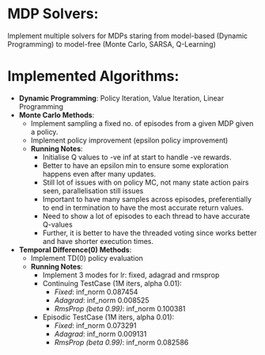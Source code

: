 # MDP Solvers:

Implement multiple solvers for MDPs staring from model-based (Dynamic Programming) to model-free (Monte Carlo, SARSA, Q-Learning)

# Implemented Algorithms:
- **Dynamic Programming**: Policy Iteration, Value Iteration, Linear Programming
- **Monte Carlo Methods**:
    - Implement sampling a fixed no. of episodes from a given MDP given a policy.
    - Implement policy improvement (epsilon policy improvement)
    - **Running Notes**:
        - Initialise Q values to -ve inf at start to handle -ve rewards.
        - Better to have an epsilon min to ensure some exploration happens even after many updates.
        - Still lot of issues with on policy MC, not many state action pairs seen, parallelisation still issues
        - Important to have many samples across episodes, preferentially to end in termination to have the most accurate return values.
        - Need to show a lot of episodes to each thread to have accurate Q-values
        - Further, it is better to have the threaded voting since works better and have shorter execution times.
- **Temporal Difference(0) Methods**:
    - Implement TD(0) policy evaluation
    - **Running Notes**:
        - Implement 3 modes for lr: fixed, adagrad and rmsprop
        - Continuing TestCase (1M iters, alpha 0.01):
            - *Fixed*: inf_norm 0.087454
            - *Adagrad*: inf_norm 0.008525
            - *RmsProp (beta 0.99)*: inf_norm 0.100381
        - Episodic TestCase (1M iters, alpha 0.01):
            - *Fixed*: inf_norm 0.073291
            - *Adagrad*: inf_norm 0.009131
            - *RmsProp (beta 0.99)*: inf_norm 0.082586